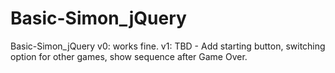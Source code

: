 # Basic-Simon_jQuery
Basic-Simon_jQuery
v0: works fine. 
v1: TBD - Add starting button, switching option for other games, show sequence after Game Over. 
